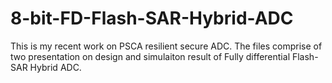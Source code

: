 # 8-bit-FD-Flash-SAR-Hybrid-ADC
This is my recent work on PSCA resilient secure ADC. The files comprise of two presentation on design and simulaiton result of Fully differential Flash-SAR Hybrid ADC.
